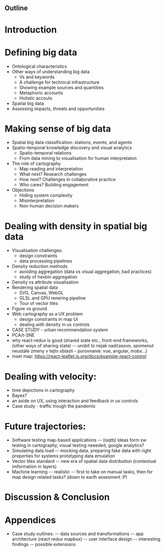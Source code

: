 Outline
---------

# Introduction

# Defining big data
- Ontological characteristics
- Other ways of understanding big data
  - Vs and keywords
  - A challenge for technical infrastructure
  - Showing example sources and quantities
  - Metaphoric accounts
  - Holistic accouts
- Spatial big data 
- Assessing impacts, threats and opportunities

# Making sense of big data
- Spatial big data classification: stations, events, and agents
- Spatio-temporal knowledge discovery and visual analytics 
  - Spatio-temporal relations 
  - From data mining to visualisation for human interpretaton 
- The role of cartography
  - Map reading and interpretation
  - What next? Research challenges
  - How next? Challenges in collaborative practice
  - Who cares? Building engagement
- Objections
  - Hiding system complexity
  - Misinterpretation
  - Non-human decision makers

# Dealing with density in spatial big data
- Visualisation challenges:
  - design constraints
  - data processing pipelines 
- Density reduction methods
  - avoiding aggregation (data vs visual aggregation, bad practices)
  - study of hexbin aggregation
- Density vs attribute visualisation
- Rendering spatial data
  - SVG, Canvas, WebGL
  - GLSL and GPU renering pipeline
  - Tour of vector tiles
- Figure vs ground
- Web cartography as a UX problem
  - design constraints in map UI
  - dealing with density in ux controls 
- CASE STUDY - urban recommendation system
 - PCA/t-SNE
 - why react-redux is good (shared state etc., front-end frameworks, (other ways of sharing state) -- urobiť to nejak nadčasovo, spomenut neustále zmeny v tejto oblasti - porovnanie: vue, angular, mobx...)
 - inset map: https://react-leaflet.js.org/docs/example-react-control

# Dealing with velocity:
- time depictions in cartography
- Bayes?
- an aside on UX, using interaction and feedback in ux controls
- Case study - traffic trough the pandemic

# Future trajectories:
- Software testing map-based applications --  (isqtb) ideas form sw testing in cartography, visual testing neeeded, google analytics? 
- Simulating data load -- mocking data, preparing fake data with right properties for systems prototyping data emulation 
- Vector tiles standard -- new era of spatial data distribution (contextual imformation in layers)
- Machine learning -- realistic -- first to take on manual tasks, then for map design related tasks? (down to earth assesment :P)

# Discussion & Conclusion

# Appendices

- Case study outlines:
-- data sources and transformations
-- app architecture (react redux mapbox)
-- user interface design
-- interesting findings 
-- possible extensions
